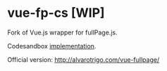 # vue-fp-cs [WIP]
Fork of Vue.js wrapper for fullPage.js. 

Codesandbox [implementation](https://codesandbox.io/s/z20m4807nm). 

Official version: http://alvarotrigo.com/vue-fullpage/
